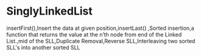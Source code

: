 # SinglyLinkedList
insertFirst(),Insert the data at given position,insertLast() ,Sorted insertion,a function that returns the value at the n’th node from end of the Linked List.,mid of the SLL,Duplicate Removal,Reverse SLL,Interleaving two sorted SLL's into another sorted SLL

